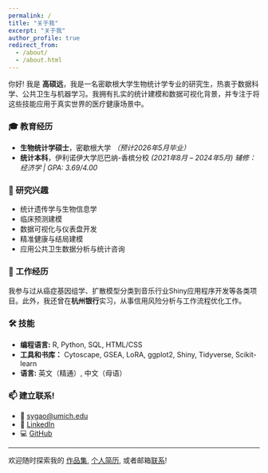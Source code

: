 ```yaml
---
permalink: /
title: "关于我"
excerpt: "关于我"
author_profile: true
redirect_from: 
  - /about/
  - /about.html
---
```


你好! 我是 **高硕远**，我是一名密歇根大学生物统计学专业的研究生，热衷于数据科学、公共卫生与机器学习。我拥有扎实的统计建模和数据可视化背景，并专注于将这些技能应用于真实世界的医疗健康场景中。

### 🎓 教育经历
- **生物统计学硕士**，密歇根大学 *（预计2026年5月毕业）*
- **统计本科**，伊利诺伊大学厄巴纳-香槟分校 *(2021年8月 – 2024年5月)*
  *辅修：经济学 | GPA: 3.69/4.00*

### 🔬 研究兴趣
- 统计遗传学与生物信息学  
- 临床预测建模  
- 数据可视化与仪表盘开发  
- 精准健康与结局建模  
- 应用公共卫生数据分析与统计咨询

### 💼 工作经历
我参与过从癌症基因组学、扩散模型分类到音乐行业Shiny应用程序开发等各类项目。此外，我还曾在**杭州银行**实习，从事信用风险分析与工作流程优化工作。

### 🛠️ 技能
- **编程语言:** R, Python, SQL, HTML/CSS  
- **工具和书库：** Cytoscape, GSEA, LoRA, ggplot2, Shiny, Tidyverse, Scikit-learn  
- **语言:** 英文（精通）, 中文（母语）

### 📫 建立联系!
- 📧 [sygao@umich.edu](mailto:sygao@umich.edu)
- 💼 [LinkedIn](https://www.linkedin.com/in/shuoyuan-gao-18701324a/)
- 💻 [GitHub](https://github.com/GSYH)

---

欢迎随时探索我的 [作品集](/portfolio/), [个人简历](/cv/), 或者邮箱[联系](mailto:sygao@umich.edu)!
